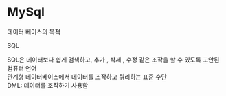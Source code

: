 # MySql

데이터 베이스의 목적<br>

SQL <br>

SQL은 데이터보다 쉽게 검색하고, 추가 , 삭제 , 수정 같은 조작을 할 수 있도록 고안된 컴퓨터 언어<br>
관계형 데이터베이스에서 데이터를 조작하고 쿼리하는 표준 수단<br>
DML: 데이터를 조작하기 사용함 <br>
